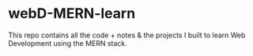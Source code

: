 # webD-MERN-learn
This repo contains all the code + notes &amp; the projects I built to learn Web Development using the MERN stack.
